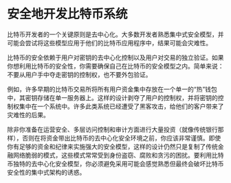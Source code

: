 # 安全地开发比特币系统

比特币开发者的一个关键原则是去中心化。大多数开发者熟悉集中式安全模型，并可能会尝试将这些模型应用于他们的比特币应用程序中，结果可能会灾难性。

比特币的安全依赖于用户对密钥的去中心化控制以及用户对交易的独立验证。如果你想利用比特币的安全性，你需要确保自己在比特币的安全模型之内。简单来说：不要从用户手中夺走密钥的控制权，也不要外包验证。

例如，许多早期的比特币交易所将所有用户资金集中存放在一个单一的“热”钱包中，其密钥存储在单一服务器上。这样的设计剥夺了用户的控制权，并将密钥的控制权集中在一个系统中。许多此类系统已经遭受了黑客攻击，给他们的客户带来了灾难性的后果。

除非你准备在运营安全、多层访问控制和审计方面进行大量投资（就像传统银行那样），否则在将资金带出比特币的去中心化安全环境之前，你应该非常谨慎。即使你有足够的资金和纪律来实施强大的安全模型，这样的设计仍然只是复制了传统金融网络脆弱的模式，这些模式常常受到身份盗窃、腐败和贪污的困扰。要利用比特币独特的去中心化安全模型，你必须避免采用可能会感觉熟悉但最终会破坏比特币安全性的集中式架构的诱惑。
